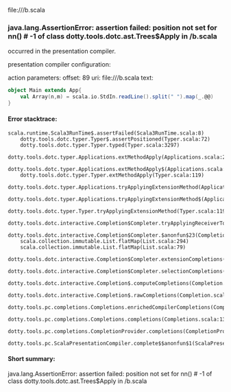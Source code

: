 file://<WORKSPACE>/b.scala
### java.lang.AssertionError: assertion failed: position not set for nn(<empty>) # -1 of class dotty.tools.dotc.ast.Trees$Apply in <WORKSPACE>/b.scala

occurred in the presentation compiler.

presentation compiler configuration:


action parameters:
offset: 89
uri: file://<WORKSPACE>/b.scala
text:
```scala
object Main extends App{
    val Array(n,m) = scala.io.StdIn.readLine().split(" ").map(_.@@)
}
```



#### Error stacktrace:

```
scala.runtime.Scala3RunTime$.assertFailed(Scala3RunTime.scala:8)
	dotty.tools.dotc.typer.Typer$.assertPositioned(Typer.scala:72)
	dotty.tools.dotc.typer.Typer.typed(Typer.scala:3297)
	dotty.tools.dotc.typer.Applications.extMethodApply(Applications.scala:2483)
	dotty.tools.dotc.typer.Applications.extMethodApply$(Applications.scala:400)
	dotty.tools.dotc.typer.Typer.extMethodApply(Typer.scala:119)
	dotty.tools.dotc.typer.Applications.tryApplyingExtensionMethod(Applications.scala:2528)
	dotty.tools.dotc.typer.Applications.tryApplyingExtensionMethod$(Applications.scala:400)
	dotty.tools.dotc.typer.Typer.tryApplyingExtensionMethod(Typer.scala:119)
	dotty.tools.dotc.interactive.Completion$Completer.tryApplyingReceiverToExtension$1(Completion.scala:526)
	dotty.tools.dotc.interactive.Completion$Completer.$anonfun$23(Completion.scala:569)
	scala.collection.immutable.List.flatMap(List.scala:294)
	scala.collection.immutable.List.flatMap(List.scala:79)
	dotty.tools.dotc.interactive.Completion$Completer.extensionCompletions(Completion.scala:566)
	dotty.tools.dotc.interactive.Completion$Completer.selectionCompletions(Completion.scala:446)
	dotty.tools.dotc.interactive.Completion$.computeCompletions(Completion.scala:218)
	dotty.tools.dotc.interactive.Completion$.rawCompletions(Completion.scala:78)
	dotty.tools.pc.completions.Completions.enrichedCompilerCompletions(Completions.scala:114)
	dotty.tools.pc.completions.Completions.completions(Completions.scala:136)
	dotty.tools.pc.completions.CompletionProvider.completions(CompletionProvider.scala:139)
	dotty.tools.pc.ScalaPresentationCompiler.complete$$anonfun$1(ScalaPresentationCompiler.scala:150)
```
#### Short summary: 

java.lang.AssertionError: assertion failed: position not set for nn(<empty>) # -1 of class dotty.tools.dotc.ast.Trees$Apply in <WORKSPACE>/b.scala